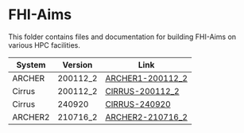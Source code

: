 FHI-Aims
===========

This folder contains files and documentation for building FHI-Aims on various HPC facilities.

| System | Version | Link |
|-------| ---------| -----|
| ARCHER | 200112_2 | [ARCHER1-200112_2](ARCHER1-200112_2/README.md) |  
| Cirrus | 200112_2 | [CIRRUS-200112_2](CIRRUS-200112_2/README.md) | 
| Cirrus | 240920 | [CIRRUS-240920](CIRRUS-240920/README.md) |  
| ARCHER2 | 210716_2 | [ARCHER2-210716_2](ARCHER1-210716_2/README.md) |  